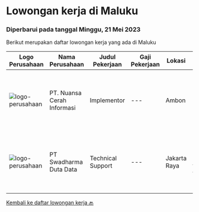 
  # Lowongan kerja di Maluku

  ### Diperbarui pada tanggal Minggu, 21 Mei 2023

  Berikut merupakan daftar lowongan kerja yang ada di Maluku

  |Logo Perusahaan | Nama Perusahaan | Judul Pekerjaan | Gaji Pekerjaan | Lokasi | Deskripsi | Tanggal diunggah | Pranala |
  | -------------- | --------------- | --------------- | --------- | --------- | -------------- | ------- | ----------- |
  |![logo-perusahaan](https://image-service-cdn.seek.com.au/0c915a4e3a2479f8ac25eef66f61c7d8703d6c35/ee4dce1061f3f616224767ad58cb2fc751b8d2dc)|PT. Nuansa Cerah Informasi|Implementor|---|Ambon|Deskripsi Pekerjaan· Pendidikan D3 / S1 Sistem Informasi/ Manajemen Informatika/ Teknik Komputer/ Teknik Informatika· Komunikatif, dapat bekerja...|Jumat, 19 Mei 2023|https://www.jobstreet.co.id/id/job/implementor-4318203?token=0~848631f1-9737-47cc-a0ab-3c969dd2cf4f&sectionRank=1&jobId=jobstreet-id-job-4318203|
|![logo-perusahaan](https://image-service-cdn.seek.com.au/0f683dc67275bb803453d1e92fb7cd7b12b824b6/ee4dce1061f3f616224767ad58cb2fc751b8d2dc)|PT Swadharma Duta Data|Technical Support|---|Jakarta Raya|Pendidikan minimum D3/S1 Jurusan IT IPK Minimum 2.75 Memiliki pengalaman minimal 1 tahun (diutamakan) telah berhasil menyelesaikan ujian sertifikasi...|Jumat, 28 April 2023|https://www.jobstreet.co.id/id/job/technical-support-4310847?token=0~848631f1-9737-47cc-a0ab-3c969dd2cf4f&sectionRank=2&jobId=jobstreet-id-job-4310847|


  [Kembali ke daftar lowongan kerja 🔙](../README.md#daftar-lowongan-kerja)
  